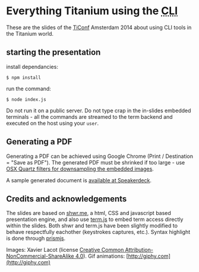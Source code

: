# Everything Titanium using the <abbr title="Command Line Interface">CLI</abbr>

These are the slides of the [TiConf](http://ticonf.org/) Amsterdam 2014 about using CLI tools in the Titanium world.

## starting the presentation

install dependancies:

    $ npm install

run the command:

    $ node index.js

Do not run it on a public server. Do not type crap in the in-slides embedded terminals - all the commands are streamed to the term backend and executed on the host using your `user`.

## Generating a PDF

Generating a PDF can be achieved using Google Chrome (Print / Destination = "Save as PDF"). The generated PDF must be shrinked if too large - use [OSX Quartz filters for downsampling the embedded images](http://meyerweb.com/eric/thoughts/2010/02/25/better-pdf-file-size-reduction-in-os-x/).

A sample generated document is [available at Speakerdeck](https://speakerdeck.com/xavierlacot/monitor-your-app-a-complete-panel-of-titanium-monitoring-solutions).

## Credits and acknowledgements

The slides are based on [shwr.me](http://shwr.me), a html, CSS and javascript based presentation engine, and also use [term.js](https://github.com/chjj/term.js/) to embed term access directly within the slides. Both shwr and term.js have been slightly modified to behave respectfully eachother (keystrokes captures, etc.). Syntax highlight is done through [prismjs](http://prismjs.com).

Images: Xavier Lacot (license [Creative Common Attribution-NonCommercial-ShareAlike 4.0](http://creativecommons.org/licenses/by-nc-sa/4.0/)).
Gif animations: [http://giphy.com](http://giphy.com)
